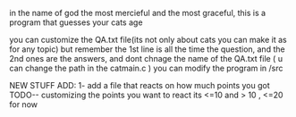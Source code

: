 in the name of god the most mercieful and the most graceful, this is a program that guesses your cats age

you can customize the QA.txt file(its not only about cats you can make it as for any topic) 
but remember the 1st line is all the time the question, and the 2nd ones are the answers, and dont chnage the name of the QA.txt file ( u can change the path in the catmain.c )
you can modify the program in /src 


NEW STUFF ADD:
1- add a file that reacts on how much points you got
TODO--
customizing the points you want to react its <=10 and > 10 , <=20 for now
